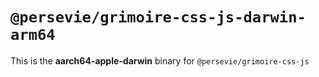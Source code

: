 # `@persevie/grimoire-css-js-darwin-arm64`

This is the **aarch64-apple-darwin** binary for `@persevie/grimoire-css-js`
